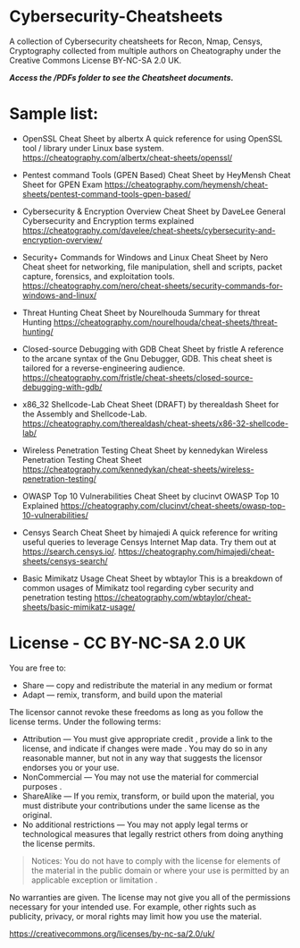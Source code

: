 # Cybersecurity-Cheatsheets
A collection of Cybersecurity cheatsheets for Recon, Nmap, Censys, Cryptography collected from multiple authors on Cheatography under the Creative Commons License BY-NC-SA 2.0 UK.

**_Access the /PDFs folder to see the Cheatsheet documents._**

# Sample list:

- OpenSSL Cheat Sheet by albertx 
A quick reference for using OpenSSL tool / library under Linux base system.
https://cheatography.com/albertx/cheat-sheets/openssl/

- Pentest command Tools (GPEN Based) Cheat Sheet by HeyMensh
Cheat Sheet for GPEN Exam
https://cheatography.com/heymensh/cheat-sheets/pentest-command-tools-gpen-based/

- Cybersecurity & Encryption Overview Cheat Sheet by DaveLee
General Cybersecurity and Encryption terms explained
https://cheatography.com/davelee/cheat-sheets/cybersecurity-and-encryption-overview/

- Security+ Commands for Windows and Linux Cheat Sheet by Nero
Cheat sheet for networking, file manipulation, shell and scripts, packet capture, forensics, and exploitation tools.
https://cheatography.com/nero/cheat-sheets/security-commands-for-windows-and-linux/

- Threat Hunting Cheat Sheet by Nourelhouda
Summary for threat Hunting
https://cheatography.com/nourelhouda/cheat-sheets/threat-hunting/

- Closed-source Debugging with GDB Cheat Sheet by fristle
A reference to the arcane syntax of the Gnu Debugger, GDB. This cheat sheet is tailored for a reverse-engineering audience.
https://cheatography.com/fristle/cheat-sheets/closed-source-debugging-with-gdb/

- x86_32 Shellcode-Lab Cheat Sheet (DRAFT) by therealdash
Sheet for the Assembly and Shellcode-Lab.
https://cheatography.com/therealdash/cheat-sheets/x86-32-shellcode-lab/

- Wireless Penetration Testing Cheat Sheet by kennedykan
Wireless Penetration Testing Cheat Sheet
https://cheatography.com/kennedykan/cheat-sheets/wireless-penetration-testing/

- OWASP Top 10 Vulnerabilities Cheat Sheet by clucinvt
OWASP Top 10 Explained
https://cheatography.com/clucinvt/cheat-sheets/owasp-top-10-vulnerabilities/

- Censys Search Cheat Sheet by himajedi
A quick reference for writing useful queries to leverage Censys Internet Map data. Try them out at https://search.censys.io/. 
https://cheatography.com/himajedi/cheat-sheets/censys-search/

- Basic Mimikatz Usage Cheat Sheet by wbtaylor
This is a breakdown of common usages of Mimikatz tool regarding cyber security and penetration testing
https://cheatography.com/wbtaylor/cheat-sheets/basic-mimikatz-usage/


# License - CC BY-NC-SA 2.0 UK

You are free to:<br>
- Share — copy and redistribute the material in any medium or format<br>
- Adapt — remix, transform, and build upon the material

The licensor cannot revoke these freedoms as long as you follow the license terms.
Under the following terms:

- Attribution — You must give appropriate credit , provide a link to the license, and indicate if changes were made . You may do so in any reasonable manner, but not in any way that suggests the licensor endorses you or your use.
- NonCommercial — You may not use the material for commercial purposes .
- ShareAlike — If you remix, transform, or build upon the material, you must distribute your contributions under the same license as the original.
- No additional restrictions — You may not apply legal terms or technological measures that legally restrict others from doing anything the license permits.

> Notices:
You do not have to comply with the license for elements of the material in the public domain or where your use is permitted by an applicable exception or limitation .

No warranties are given. The license may not give you all of the permissions necessary for your intended use. For example, other rights such as publicity, privacy, or moral rights may limit how you use the material.

https://creativecommons.org/licenses/by-nc-sa/2.0/uk/
